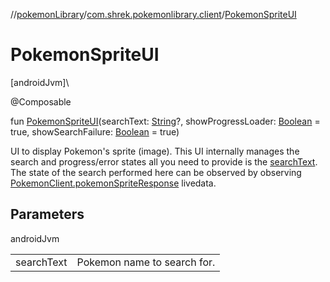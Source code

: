 //[pokemonLibrary](../../index.md)/[com.shrek.pokemonlibrary.client](index.md)/[PokemonSpriteUI](-pokemon-sprite-u-i.md)

# PokemonSpriteUI

[androidJvm]\

@<!---  GfmCommand {"@class":"org.jetbrains.dokka.gfm.ResolveLinkGfmCommand","dri":{"packageName":"androidx.compose.runtime","classNames":"Composable","callable":null,"target":{"@class":"org.jetbrains.dokka.links.PointingToDeclaration"},"extra":null}} --->Composable<!--- --->

fun [PokemonSpriteUI](-pokemon-sprite-u-i.md)(searchText: [String](https://kotlinlang.org/api/latest/jvm/stdlib/kotlin/-string/index.html)?, showProgressLoader: [Boolean](https://kotlinlang.org/api/latest/jvm/stdlib/kotlin/-boolean/index.html) = true, showSearchFailure: [Boolean](https://kotlinlang.org/api/latest/jvm/stdlib/kotlin/-boolean/index.html) = true)

UI to display Pokemon's sprite (image). This UI internally manages the search and progress/error states all you need to provide is the [searchText](-pokemon-sprite-u-i.md). The state of the search performed here can be observed by observing [PokemonClient.pokemonSpriteResponse](-pokemon-client/pokemon-sprite-response.md) livedata.

## Parameters

androidJvm

| | |
|---|---|
| searchText | Pokemon name to search for. |
